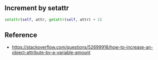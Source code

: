 ## Increment by setattr


```python
setattr(self, attr, getattr(self, attr) + 1)
```


## Reference

- https://stackoverflow.com/questions/52699918/how-to-increase-an-object-attribute-by-a-variable-amount